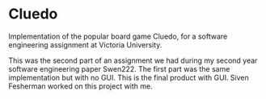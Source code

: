 Cluedo
======

Implementation of the popular board game Cluedo, for a software engineering assignment at Victoria University.

This was the second part of an assignment we had during my second year software engineering paper Swen222.
The first part was the same implementation but with no GUI. This is the final product with GUI.
Siven Fesherman worked on this project with me.
